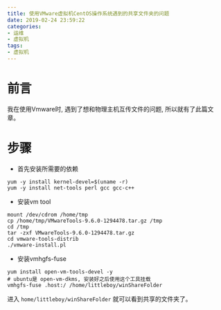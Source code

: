 ```yaml
---
title: 使用VMware虚拟机CentOS操作系统遇到的共享文件夹的问题
date: 2019-02-24 23:59:22
categories:
- 运维
- 虚拟机
tags:
- 虚拟机
---
```


# 前言

我在使用Vmware时, 遇到了想和物理主机互传文件的问题, 所以就有了此篇文章。
<!--more-->

# 步骤

* 首先安装所需要的依赖

```shell
yum -y install kernel-devel=$(uname -r)
yum -y install net-tools perl gcc gcc-c++
```

* 安装vm tool

```shell
mount /dev/cdrom /home/tmp
cp /home/tmp/VMwareTools-9.6.0-1294478.tar.gz /tmp
cd /tmp
tar -zxf VMwareTools-9.6.0-1294478.tar.gz
cd vmware-tools-distrib
./vmware-install.pl
```

* 安装vmhgfs-fuse

```shell
yum install open-vm-tools-devel -y
# ubuntu是 open-vm-dkms, 安装好之后使用这个工具挂载
vmhgfs-fuse .host:/ /home/littleboy/winShareFolder
```

进入 `home/littleboy/winShareFolder` 就可以看到共享的文件夹了。

